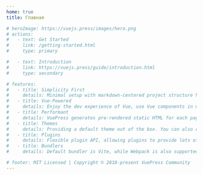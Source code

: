 ```yaml
---
home: true
title: Главная

# heroImage: https://vuejs.press/images/hero.png
# actions:
#   - text: Get Started
#     link: /getting-started.html
#     type: primary

#   - text: Introduction
#     link: https://vuejs.press/guide/introduction.html
#     type: secondary

# features:
#   - title: Simplicity First
#     details: Minimal setup with markdown-centered project structure helps you focus on writing.
#   - title: Vue-Powered
#     details: Enjoy the dev experience of Vue, use Vue components in markdown, and develop custom themes with Vue.
#   - title: Performant
#     details: VuePress generates pre-rendered static HTML for each page, and runs as an SPA once a page is loaded.
#   - title: Themes
#     details: Providing a default theme out of the box. You can also choose a community theme or create your own one.
#   - title: Plugins
#     details: Flexible plugin API, allowing plugins to provide lots of plug-and-play features for your site.
#   - title: Bundlers
#     details: Default bundler is Vite, while Webpack is also supported. Choose the one you like!

# footer: MIT Licensed | Copyright © 2018-present VuePress Community
---
```


<!-- This is the content of home page. Check [Home Page Docs][default-theme-home] for more details.

[default-theme-home]: https://vuejs.press/reference/default-theme/frontmatter.html#home-page -->
